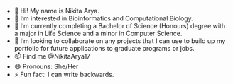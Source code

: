 - 👋 Hi! My name is Nikita Arya.
- 👀 I’m interested in Bioinformatics and Computational Biology.
- 🌱 I’m currently completing a Bachelor of Science (Honours) degree with a major in Life Science and a minor in Computer Science.
- 💞️ I’m looking to collaborate on any projects that I can use to build up my portfolio for future applications to graduate programs or jobs.
- 📫 Find me @NikitaArya17
- 😄 Pronouns: She/Her
- ⚡ Fun fact: I can write backwards.

<!---
NikitaArya17/NikitaArya17 is a ✨ special ✨ repository because its `README.md` (this file) appears on your GitHub profile.
You can click the Preview link to take a look at your changes.
--->
